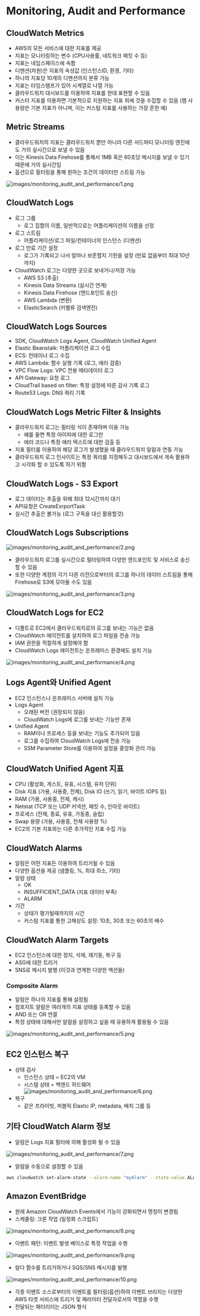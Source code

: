 # Monitoring, Audit and Performance

## CloudWatch Metrics

- AWS의 모든 서비스에 대한 지표를 제공
- 지표는 모니터링하는 변수 (CPU사용률, 네트워크 패킷 수 등)
- 지표는 네임스페이스에 속함
- 디멘션(차원)은 지표의 속성값 (인스턴스ID, 환경, 기타)
- 하나의 지표당 10개의 디멘션까지 분류 가능
- 지표는 타임스탬프가 있어 시계열로 나열 가능
- 클라우드워치 대시보드를 이용하여 지표를 한데 표현할 수 있음
- 커스터 지표를 이용하면 기본적으로 지원하는 지표 외에 것을 수집할 수 있음 (램 사용량은 기본 지표가 아니며, 이는 커스텀 지표를 사용하는 가장 흔한 예)

## Metric Streams

- 클라우드워치의 지표는 클라우드워치 뿐만 아니라 다른 서드파티 모니터링 엔진에도 거의 실시간으로 보낼 수 있음
- 이는 Kinesis Data Firehose를 통해서 1MB 혹은 60초당 메시지를 보낼 수 있기 때문에 거의 실시간임
- 옵션으로 필터링을 통해 원하는 조건의 데이터만 스트림 가능

![images/monitoring_audit_and_performance/1.png](images/monitoring_audit_and_performance/1.png)

## CloudWatch Logs

- 로그 그룹
  - 로그 집합의 이름, 일반적으로는 어플리케이션의 이름을 선정
- 로그 스트림
  - 어플리케이션/로그 파일/컨테이너의 인스턴스 (디멘션)
- 로그 만료 기간 설정
  - 로그가 기록되고 나서 얼마나 보존할지 기한을 설정 (만료 없음부터 최대 10년까지)
- CloudWatch 로그는 다양한 곳으로 보내거나/저장 가능
  - AWS S3 (추출)
  - Kinesis Data Streams (실시간 연계)
  - Kinesis Data Firehose (엔드포인트 송신)
  - AWS Lambda (변환)
  - ElasticSearch (키밸류 검색엔진)

## CloudWatch Logs Sources

- SDK, CloudWatch Logs Agent, CloudWatch Unified Agent
- Elastic Beanstalk: 어플리케이션 로그 수집
- ECS: 컨테이너 로그 수집
- AWS Lambda: 함수 실행 기록 (로그, 에러 검증)
- VPC Flow Logs: VPC 전용 메타데이터 로그
- API Gateway: 요청 로그
- CloudTrail based on filter: 특정 설정에 따른 감사 기록 로그
- Route53 Logs: DNS 쿼리 기록

## CloudWatch Logs Metric Filter & Insights

- 클라우드워치 로그는 필터링 식이 존재하며 이용 가능
  - 예를 들면 특정 아이피에 대한 로그만
  - 에러 코드나 특정 에러 텍스트에 대한 검출 등
- 지표 필터를 이용하여 해당 로그가 발생했을 때 클라우드워치 알람과 연동 가능
- 클라우드워치 로그 인사이트는 특정 쿼리를 지정해두고 대시보드에서 게속 활용하고 시각화 할 수 있도록 하기 위함

## CloudWatch Logs - S3 Export

- 로그 데이터는 추출을 위해 최대 12시간까지 대기
- API요청은 CreateExrportTask
- 실시간 추출은 불가능 (로그 구독을 대신 활용할것)

## CloudWatch Logs Subscriptions

![images/monitoring_audit_and_performance/2.png](images/monitoring_audit_and_performance/2.png)

- 클라우드워치 로그를 실시간으로 필터링하여 다양한 엔드포인트 및 서비스로 송신할 수 있음
- 또한 다양한 계정의 각기 다른 리전으로부터의 로그를 하나의 데이터 스트림을 통해 Firehose로 S3에 모아둘 수도 있음

![images/monitoring_audit_and_performance/3.png](images/monitoring_audit_and_performance/3.png)

## CloudWatch Logs for EC2

- 디폴트로 EC2에서 클라우드워치로의 로그를 보내는 기능은 없음
- CloudWatch 에이전트를 설치하여 로그 파일을 전송 가능
- IAM 권한을 적절하게 설정해야 함
- CloudWatch Logs 에이전트는 온프레미스 환경에도 설치 가능

![images/monitoring_audit_and_performance/4.png](images/monitoring_audit_and_performance/4.png)

## Logs Agent와 Unified Agent

- EC2 인스턴스나 온프레미스 서버에 설치 가능
- Logs Agent
  - 오래된 버전 (권장되지 않음)
  - CloudWatch Logs에 로그를 보내는 기능만 존재
- Unified Agent
  - RAM이나 프로세스 등을 보내는 기능도 추가되어 있음
  - 로그를 수집하여 CloudWatch Logs에 전송 가능
  - SSM Parameter Store를 이용하여 설정을 중앙화 관리 가능

## CloudWatch Unified Agent 지표

- CPU (활성화, 게스트, 유휴, 시스템, 유저 단위)
- Disk 지표 (가용, 사용중, 전체), Disk IO (쓰기, 읽기, 바이트 IOPS 등)
- RAM (가용, 사용중, 전체, 캐시)
- Netstat (TCP 또는 UDP 커넥션, 패킷 수, 인아웃 바이트)
- 프로세스 (전체, 종료, 유휴, 가동중, 슬립)
- Swap 용량 (가용, 사용중, 전체 사용량 %)
- EC2의 기본 지표와는 다른 추가적인 지표 수집 가능

## CloudWatch Alarms

- 알람은 어떤 지표든 이용하여 트리거될 수 있음
- 다양한 옵션을 제공 (샘플링, %, 최대 최소, 기타)
- 알람 상태
  - OK
  - INSUFFICIENT_DATA (지표 데이터 부족)
  - ALARM
- 기간
  - 상태가 평가될때까지의 시간
  - 커스텀 지표를 통한 고해상도 설정: 10초, 30초 또는 60초의 배수

## CloudWatch Alarm Targets

- EC2 인스턴스에 대한 정지, 삭제, 재기동, 복구 등
- ASG에 대한 트리거
- SNS로 메시지 발행 (이것과 연계한 다양한 액션들)

### Composite Alarm

- 알람은 하나의 지표를 통해 설정됨
- 컴포지트 알람은 여러개의 지표 상태를 등록할 수 있음
- AND 또는 OR 연결
- 특정 상태에 대해서만 알람을 설정하고 싶을 때 유용하게 활용될 수 있음

![images/monitoring_audit_and_performance/5.png](images/monitoring_audit_and_performance/5.png)

## EC2 인스턴스 복구

- 상태 검사
  - 인스턴스 상태 = EC2의 VM
  - 시스템 상태 = 백엔드 하드웨어
    ![images/monitoring_audit_and_performance/6.png](images/monitoring_audit_and_performance/6.png)
- 복구
  - 같은 프라이빗, 퍼블릭 Elastic IP, metadata, 배치 그룹 등

## 기타 CloudWatch Alarm 정보

- 알람은 Logs 지표 필터에 의해 활성화 될 수 있음

![images/monitoring_audit_and_performance/7.png](images/monitoring_audit_and_performance/7.png)

- 알람을 수동으로 설정할 수 있음

```bash
aws cloudwatch set-alarm-state --alarm-name "myAlarm" --state-value ALARM --state-reason "testing purpose"
```

## Amazon EventBridge

- 원래 Amazon CloudWatch Events에서 기능이 강화되면서 명칭이 변경됨
- 스케줄링: 크론 작업 (일정화 스크립트)

![images/monitoring_audit_and_performance/8.png](images/monitoring_audit_and_performance/8.png)

- 이벤트 패턴: 이벤트 발생 베이스로 특정 작업을 수행

![images/monitoring_audit_and_performance/9.png](images/monitoring_audit_and_performance/9.png)

- 람다 함수를 트리거하거나 SQS/SNS 메시지를 발행

![images/monitoring_audit_and_performance/10.png](images/monitoring_audit_and_performance/10.png)

- 각종 이벤트 소스로부터의 이벤트를 필터링(옵션)하여 이벤트 브리지는 다양한 AWS 타겟 서비스에 트리거 및 패러미터 전달자로서의 역할을 수행
- 전달되는 패터리터는 JSON 형식
